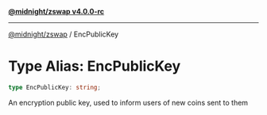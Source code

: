 [**@midnight/zswap v4.0.0-rc**](../README.md)

***

[@midnight/zswap](../globals.md) / EncPublicKey

# Type Alias: EncPublicKey

```ts
type EncPublicKey: string;
```

An encryption public key, used to inform users of new coins sent to them
